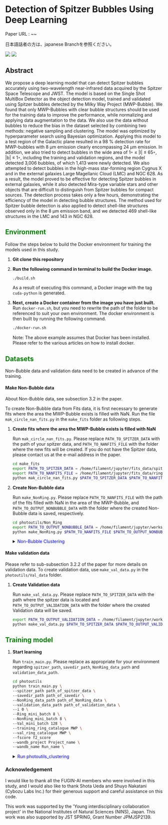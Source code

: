 # Detection of Spitzer Bubbles Using Deep Learning

Paper URL : ~~

日本語話者の方は、japanese Branchを参照ください。

<p style="display: inline">
  <!-- バックエンドの言語一覧 -->
  <img src="https://img.shields.io/badge/-Python-F2C63C.svg?logo=python&style=for-the-badge">
  <!-- インフラ一覧 -->
  <img src="https://img.shields.io/badge/-Docker-1488C6.svg?logo=docker&style=for-the-badge">
</p>

## Abstract

We propose a deep learning model that can detect Spitzer bubbles accurately using two-wavelength near-infrared data acquired by the Spitzer Space Telescope and JWST. The model is based on the Single Shot MultiBox Detector as the object detection model, trained and validated using Spitzer bubbles detected by the Milky Way Project (MWP-Bubble). We found that only MWP-Bubbles with clear bubble structures should be used for the training data to improve the performance, while normalizing and applying data augmentation to the data. We also use the data without bubbles to reduce the bias in the dataset selected by combining two methods: negative sampling and clustering. The model was optimized by hyperparameter search using Bayesian optimization. Applying this model to a test region of the Galactic plane resulted in a 98 % detection rate for MWP-bubbles with 8 μm emission clearly encompassing 24 μm emission. In addition, we also tried to detect bubbles in the wide area of 1◦ ≤ |l| ≤ 65◦, |b| ≤ 1◦, including the training and validation regions, and the model detected 3,006 bubbles, of which 1,413 were newly detected. We also attempted to detect bubbles in the high-mass star-forming region Cygnus X and in the external galaxies Large Magellanic Cloud (LMC) and NGC 628. As a result, the model proved to be effective for detecting Spitzer bubbles in external galaxies, while it also detected Mira-type variable stars and other objects that are difficult to distinguish from Spitzer bubbles for compact sources. The detection process takes only a few hours, demonstrating the efficiency of the model in detecting bubble structures. The method used for Spitzer bubble detection is also applied to detect shell-like structures observed only in the 8 μm emission band, and we detected 469 shell-like structures in the LMC and 143 in NGC 628.


## <span style="color: green; ">Environment</span>
Follow the steps below to build the Docker environment for training the models used in this study.

1. **Git clone this repository**

2. **Run the following command in terminal to build the Docker image.**

    ```bash
    ./build.sh
    ```

    As a result of executing this command, a Docker image with the tag `cuda-python` is generated.

3. **Next, create a Docker container from the image you have just built.**
    Run `docker-run.sh`, but you need to rewrite the path of the folder to be referenced to suit your own environment. The docker environment is then built by running the following command.

    ```bash
    ./docker-run.sh
    ```

    Note: The above example assumes that Docker has been installed. Please refer to the various articles on how to install docker.


## <span style="color: green; ">Datasets</span>

Non-Bubble data and validation data need to be created in advance of the training.

#### Make Non-Bubble data
About Non-Bubble data, see subsection 3.2 in the paper.

To create Non-Bubble data from Fits data, it is first necessary to generate fits where the area the MWP-Bubble exists is filled with NaN. Run the file `mak_circle_nan_fits.py` in the `make_fits` folder as following steps.

1. **Create fits where the area the MWP-Bubble exists is filled with NaN**

    Run `mak_circle_nan_fits.py`. Please replace `PATH_TO_SPITZER_DATA` with the path of your spitzer data, and `PATH_TO_NANFITS_FILE` with the folder where the new fits will be created. If you do not have the Spitzer data, please contact us at the e-mail address in the paper.

    ```bash
    cd make_fits
    export PATH_TO_SPITZER_DATA = /home/filament/jupyter/fits_data/spitzer_data
    export PATH_TO_NANFITS_FILE = /home/filament/jupyter/fits_data/ring_to_circle_nan_fits
    python mak_circle_nan_fits.py $PATH_TO_SPITZER_DATA $PATH_TO_NANFITS_FILE
    ```


2. **Create Non-Bubble data**

    Run `make_NonRing.py`. Please replace `PATH_TO_NANFITS_FILE` with the path of the fits filled with NaN in the area of the MWP-Bubble, and `PATH_TO_OUTPUT_NONBUBBLE_DATA` with the folder where the created Non-Bubble data is saved, respectively.

    ```bash
    cd photoutils/Non_Ring
    export PATH_TO_OUTPUT_NONBUBBLE_DATA = /home/filament/jupyter/workspace/NonRing_png
    python make_NonRing.py $PATH_TO_NANFITS_FILE $PATH_TO_OUTPUT_NONBUBBLE_DATA
    ```

    <details><summary> <span style="color: blue; ">Non-Bubble Clustering</span></summary>

    Please refer to subsection 4.3 of the paper for more details on clusterstering.
    1. **Copy the created Non-Bubble data**

        Make a copy of the Non-Bubble data created above, to ensure that the original data is not altered by clustering. If your OS is Linux, you can do this with the cp command.

        ```bash
        export PATH_TO_NONBUBBLE_DATA_COPY = /home/filament/jupyter/workspace/NonRing_png_copy
        cp -r $PATH_TO_OUTPUT_NONRING_DATA $PATH_TO_NONBUBBLE_DATA_COPY
        ```

    2. **Non-Bubble clustering**

        Run `clustering.py`. Please specify in `PATH_TO_NONRING_DATA_COPY` the path of the Non-Bubble data that you have just copied.

        ```bash
        python clustering.py class_num model_version $PATH_TO_NONRING_DATA_COPY
        ```
    </details>

#### Make validation data

Please refer to sub-subsection 3.2.2 of the paper for more details on validation data. To create validation data, use `make_val_data.py` in the `photoutils/Val_data` folder.

1. **Create Validation data**

    Run `make_val_data.py`. Please replace `PATH_TO_SPITZER_DATA` with the path where the spitzer data is located and `PATH_TO_OUTPUT_VALIDATION_DATA` with the folder where the created Validation data will be saved.
    
    ```bash
    export PATH_TO_OUTPUT_VALIDATION_DATA = /home/filament/jupyter/workspace/cut_val_png
    python make_val_data.py $PATH_TO_SPITZER_DATA $PATH_TO_OUTPUT_VALIDATION_DATA
    ```


## <span style="color: green; ">Training model</span>

1. **Start learning**

    Run `train_main.py`. Please replace as appropriate for your environment regarding `spitzer_path`, `savedir_path`, `NonRing_data_path` and `validation_data_path`.

    ```bash
    cd photoutils
    python train_main.py \
    --spitzer_path path_of_spitzer_data \
    --savedir_path path_of_savedir \
    --NonRing_data_path path_of_NonRing_data \
    --validation_data_path path_of_validation_data \
    --i 0 \
    --Ring_mini_batch 8 \
    --NonRing_mini_batch 8 \
    --Val_mini_batch 128 \
    --training_ring_catalogue MWP \
    --val_ring_catalogue MWP \
    --fscore f2_score
    --wandb_project Project_name \
    --wandb_name Run_name \
    ```

    <details><summary> <span style="color: blue; ">Run photoutils_clustering</span></summary>

    Run `train_main.py` in the `photoutils_clustering` folder. The command options are almost the same, but there are two different options.

    1. **Run train_main.py in the `photoutils_clustering`**:
        
        Please set `class_num` to the number of classes you have clustered Non-Bubble data. Please set `NonRing_remove_class_list` to the classes with Spitzer bubble characteristics and `NonRing_aug_num` to 0 for the classes in the NonRing_remove_class_list and 1 for the others. *It does not necessarily have to be 0 or 1, increase the number as much as you want to increase it. 

        ```bash
        cd photoutils_clustering
        python train_main.py \
        --spitzer_path path_of_spitzer_data \
        --savedir_path path_of_savedir \
        --NonRing_data_path path_of_NonRing_data \
        --validation_data_path path_of_validation_data \
        --i 0 \
        --Ring_mini_batch 8 \
        --NonRing_mini_batch 8 \
        --Val_mini_batch 128 \
        --training_ring_catalogue MWP \
        --val_ring_catalogue MWP \
        --fscore f2_score
        --wandb_project Project_name \
        --wandb_name Run_name \
        --NonRing_class_num 10 \
        --NonRing_remove_class_list 5 9 \
        --NonRing_aug_num 1 1 1 1 1 0 1 1 1 0
        ```

        **Note**: Before running the command, the clustered Non-Ring must be formed.

    </details>

### Acknowledgement
I would like to thank all the FUGIN-AI members who were involved in this study, and I would also like to thank Shota Ueda and Shuyo Nakatani (Cybozu Labs Inc.) for their generous support and careful assistance on this code.

This work was supported by the 'Young interdisciplinary collaboration project' in the National Institutes of Natural Sciences (NINS), Japan. This work was also supported by JST SPRING, Grant Number JPMJSP2139.
